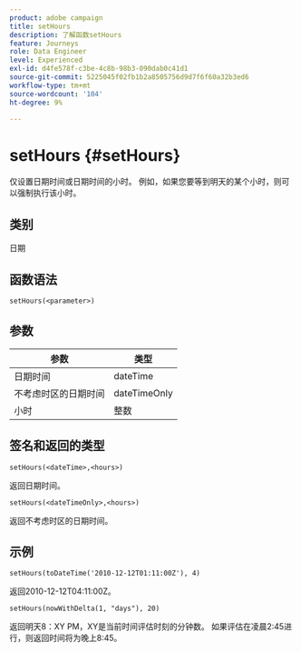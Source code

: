 ```yaml
---
product: adobe campaign
title: setHours
description: 了解函数setHours
feature: Journeys
role: Data Engineer
level: Experienced
exl-id: d4fe578f-c3be-4c8b-98b3-090dab0c41d1
source-git-commit: 5225045f02fb1b2a8505756d9d7f6f60a32b3ed6
workflow-type: tm+mt
source-wordcount: '104'
ht-degree: 9%

---
```


# setHours {#setHours}

仅设置日期时间或日期时间的小时。 例如，如果您要等到明天的某个小时，则可以强制执行该小时。

## 类别

日期

## 函数语法

`setHours(<parameter>)`

## 参数

| 参数 | 类型 |
|--- |--- |
| 日期时间 | dateTime |
| 不考虑时区的日期时间 | dateTimeOnly |
| 小时 | 整数 |

## 签名和返回的类型

`setHours(<dateTime>,<hours>)`

返回日期时间。

`setHours(<dateTimeOnly>,<hours>)`

返回不考虑时区的日期时间。

## 示例

`setHours(toDateTime('2010-12-12T01:11:00Z'), 4)`

返回2010-12-12T04:11:00Z。

`setHours(nowWithDelta(1, "days"), 20)`

返回明天8：XY PM，XY是当前时间评估时刻的分钟数。 如果评估在凌晨2:45进行，则返回时间将为晚上8:45。

